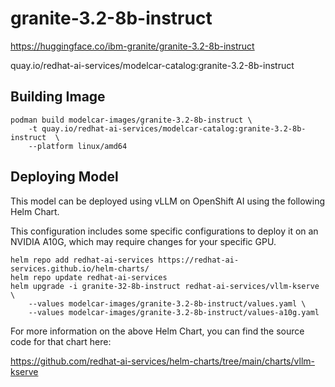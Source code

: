 # granite-3.2-8b-instruct

https://huggingface.co/ibm-granite/granite-3.2-8b-instruct

quay.io/redhat-ai-services/modelcar-catalog:granite-3.2-8b-instruct

## Building Image

```
podman build modelcar-images/granite-3.2-8b-instruct \
    -t quay.io/redhat-ai-services/modelcar-catalog:granite-3.2-8b-instruct  \
    --platform linux/amd64
```

## Deploying Model

This model can be deployed using vLLM on OpenShift AI using the following Helm Chart.

This configuration includes some specific configurations to deploy it on an NVIDIA A10G, which may require changes for your specific GPU.

```
helm repo add redhat-ai-services https://redhat-ai-services.github.io/helm-charts/
helm repo update redhat-ai-services
helm upgrade -i granite-32-8b-instruct redhat-ai-services/vllm-kserve \
    --values modelcar-images/granite-3.2-8b-instruct/values.yaml \
    --values modelcar-images/granite-3.2-8b-instruct/values-a10g.yaml
```

For more information on the above Helm Chart, you can find the source code for that chart here:

https://github.com/redhat-ai-services/helm-charts/tree/main/charts/vllm-kserve
